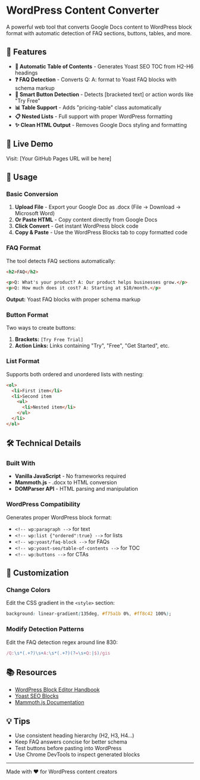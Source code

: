 # WordPress Content Converter

A powerful web tool that converts Google Docs content to WordPress block format with automatic detection of FAQ sections, buttons, tables, and more.

## 🚀 Features

- **📑 Automatic Table of Contents** - Generates Yoast SEO TOC from H2-H6 headings
- **❓ FAQ Detection** - Converts Q: A: format to Yoast FAQ blocks with schema markup
- **🔘 Smart Button Detection** - Detects [bracketed text] or action words like "Try Free"
- **📊 Table Support** - Adds "pricing-table" class automatically
- **📋 Nested Lists** - Full support with proper WordPress formatting
- **✨ Clean HTML Output** - Removes Google Docs styling and formatting

## 🎯 Live Demo

Visit: [Your GitHub Pages URL will be here]

## 📖 Usage

### Basic Conversion

1. **Upload File** - Export your Google Doc as .docx (File → Download → Microsoft Word)
2. **Or Paste HTML** - Copy content directly from Google Docs
3. **Click Convert** - Get instant WordPress block code
4. **Copy & Paste** - Use the WordPress Blocks tab to copy formatted code

### FAQ Format

The tool detects FAQ sections automatically:

```html
<h2>FAQ</h2>

<p>Q: What's your product? A: Our product helps businesses grow.</p>
<p>Q: How much does it cost? A: Starting at $10/month.</p>
```

**Output:** Yoast FAQ blocks with proper schema markup

### Button Format

Two ways to create buttons:

1. **Brackets:** `[Try Free Trial]`
2. **Action Links:** Links containing "Try", "Free", "Get Started", etc.

### List Format

Supports both ordered and unordered lists with nesting:

```html
<ol>
  <li>First item</li>
  <li>Second item
    <ul>
      <li>Nested item</li>
    </ul>
  </li>
</ol>
```

## 🛠️ Technical Details

### Built With

- **Vanilla JavaScript** - No frameworks required
- **Mammoth.js** - .docx to HTML conversion
- **DOMParser API** - HTML parsing and manipulation

### WordPress Compatibility

Generates proper WordPress block format:

- `<!-- wp:paragraph -->` for text
- `<!-- wp:list {"ordered":true} -->` for lists
- `<!-- wp:yoast/faq-block -->` for FAQs
- `<!-- wp:yoast-seo/table-of-contents -->` for TOC
- `<!-- wp:buttons -->` for CTAs

## 🎨 Customization

### Change Colors

Edit the CSS gradient in the `<style>` section:

```css
background: linear-gradient(135deg, #f75a1b 0%, #ff8c42 100%);
```

### Modify Detection Patterns

Edit the FAQ detection regex around line 830:

```javascript
/Q:\s*(.+?)\s+A:\s*(.+?)(?=\s+Q:|$)/gis
```

## 📚 Resources

- [WordPress Block Editor Handbook](https://developer.wordpress.org/block-editor/)
- [Yoast SEO Blocks](https://yoast.com/wordpress/plugins/seo/)
- [Mammoth.js Documentation](https://github.com/mwilliamson/mammoth.js)

## 💡 Tips

- Use consistent heading hierarchy (H2, H3, H4...)
- Keep FAQ answers concise for better schema
- Test buttons before pasting into WordPress
- Use Chrome DevTools to inspect generated blocks

---

Made with ❤️ for WordPress content creators
